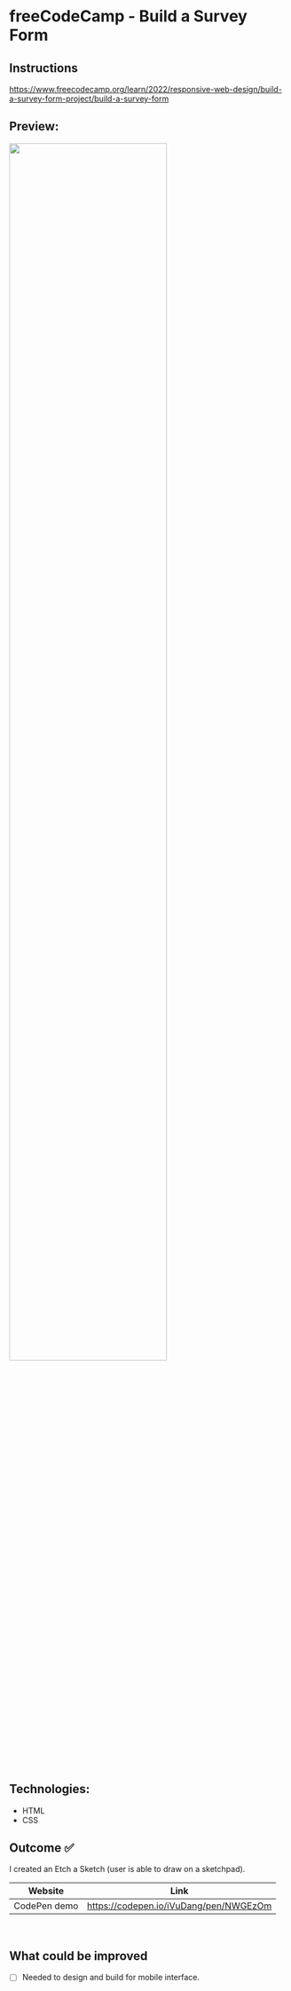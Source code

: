 # freeCodeCamp - Build a Survey Form 
## Instructions
https://www.freecodecamp.org/learn/2022/responsive-web-design/build-a-survey-form-project/build-a-survey-form

## Preview:
<img src="https://raw.githubusercontent.com/iVuDang/The-Odin-Project-Etch-a-Sketch/07f76818592eb03c74305eb8d1b550363e54ada2/Etch-a-Sketch-iVuDang.png" width=75% height=75%>

## Technologies: 
* HTML
* CSS


## Outcome :white_check_mark:
I created an Etch a Sketch (user is able to draw on a sketchpad).

| Website | Link | 
| ------------- | ------------- | 
| CodePen demo | https://codepen.io/iVuDang/pen/NWGEzOm | 


<br />

## What could be improved
- [ ] Needed to design and build for mobile interface. 



